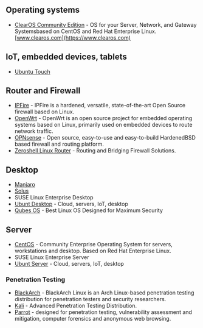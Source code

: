 
## Operating systems
- [ClearOS Community Edition](https://www.clearos.com/clearfoundation/software/clearos-downloads) - OS for your Server, Network, and Gateway Systemsbased on CentOS and Red Hat Enterprise Linux. [www.clearos.com](https://www.clearos.com)

## IoT, embedded devices, tablets
- [Ubuntu Touch](https://ubuntu-touch.io/get-ubuntu-touch)

## Router and Firewall
- [IPFire](https://www.ipfire.org/) - IPFire is a hardened, versatile, state-of-the-art Open Source firewall based on Linux.
- [OpenWrt](https://openwrt.org/) - OpenWrt is an open source project for embedded operating systems based on Linux, primarily used on embedded devices to route network traffic.
- [OPNsense](https://opnsense.org/) - Open source, easy-to-use and easy-to-build HardenedBSD based firewall and routing platform. 
- [Zeroshell Linux Router](https://zeroshell.org/) - Routing and Bridging Firewall Solutions.

## Desktop
- [Manjaro](https://manjaro.org/)
- [Solus](https://getsol.us/home/)
- SUSE Linux Enterprise Desktop
- [Ubunt Desktop](https://ubuntu.com/) - Cloud, servers, IoT, desktop
- [Qubes OS](https://www.qubes-os.org/downloads/) - Best Linux OS Designed for Maximum Security

## Server
- [CentOS](https://www.centos.org/) - Community Enterprise Operating System for servers, workstations and desktop. Based on Red Hat Enterprise Linux.
- SUSE Linux Enterprise Server
- [Ubunt Server](https://ubuntu.com/) - Cloud, servers, IoT, desktop

### Penetration Testing
- [BlackArch](https://www.blackarch.org/) - BlackArch Linux is an Arch Linux-based penetration testing distribution for penetration testers and security researchers.
- [Kali](https://www.kali.org/) - Advanced Penetration Testing Distribution.
- [Parrot](https://www.parrotsec.org/) - designed for penetration testing, vulnerability assessment and mitigation, computer forensics and anonymous web browsing. 
